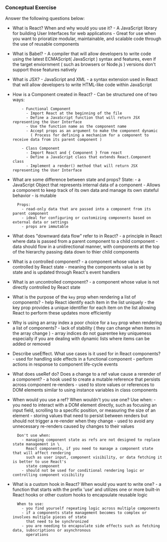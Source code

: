 ### Conceptual Exercise

Answer the following questions below:

- What is React? When and why would you use it?
        - A JavaScript library for building User Interfaces for web applications 
        - Great for use when you want to prioratize modular, maintainable, and scalable code 
          through the use of reusable components 

- What is Babel?
        - A compiler that will allow developers to write code using the latest ECMAScript( JavaScript )
          syntax and features, even if the target enviornment ( such as browsers or Node.js ) versions 
          don't support those features natively

- What is JSX?
        - JavaScript and XML 
        - a syntax extension used in React that will allow developers to write HTML-like code within 
          JavaScript 

- How is a Component created in React?
        - Can be structured one of two ways:

          - Functional Component 
            - Import React at the beginning of the file 
            - Define a JavaScript function that will return JSX representing the User Interface 
            - Use the function name as the component name 
            - Accept props as an argument to make the component dynamic 
              ( Process for defining a mechanism for a component to receive data from its parent component )

          - Class Component
            - Import React and { Component } from react 
            - Define a JavaScript class that extends React.Component class 
            - Implement a render() method that will return JSX representing the User Interface  

- What are some difference between state and props?
        State: 
          - a JavaScript Object that represents internal data of a component 
          - Allows a component to keep track of its own data and manage its own stateful behavior 
          - is mutable 

        Props: 
          - read-only data that are passed into a component from its parent component 
          - ideal for configuring or customizing components based on external data or settings 
          - props are immutable 

- What does "downward data flow" refer to in React?
        - a principle in React where data is passed from a parent component to a child component 
        - data should flow in a unidirectional manner, with components at the top of the hierarchy 
          passing data down to thier child components 

- What is a controlled component?
        - a component whose value is controlled by React state 
        - meaning the components value is set by state and is updated through React's event handlers 

- What is an uncontrolled component?
        - a component whose value is not directly controlled by React state 

- What is the purpose of the `key` prop when rendering a list of components?
        - help React identify each item in the list uniquely
        - the key prop provides a unique identifier for each item on the list
          allowing React to perform these updates more efficiently 

- Why is using an array index a poor choice for a `key` prop when rendering a list of components?
        - lack of stability ( they can change when items in the array change )
        - array indices do not guarentee key uniqueness especially if you are dealing with dynamic 
          lists where items can be added or removed 

- Describe useEffect.  What use cases is it used for in React components?
        - used for handling side effects in a functional component 
        - perform actions in response to component life-cycle events 

- What does useRef do?  Does a change to a ref value cause a rerender of a component?
        - a hook used to create a mutable reference that persists across component re-renders 
        - used to store values or references to DOM elements similar to using instance variables
          in class components 

- When would you use a ref? When wouldn't you use one?
        Use when: 
          - you need to interact with a DOM element directly, such as focusing an input field, 
            scrolling to a specific position, or measuring the size of an element 
          - storing values that need to persist between renders but should not trigger a re-render
            when they change 
          - used to avoid any unnecessary re-renders caused by changes to their values

        Don't use when:
          - managing component state as refs are not designed to replace state management in \
            React components, if you need to manage a component state that will affect rendering
            such as user input, component visibility, or data fetching it is better to use React's 
            state component 
          - should not be used for conditional rendering logic or controlling component visibility 

- What is a custom hook in React? When would you want to write one?
        - a function that starts with the prefix 'use' and utilizes one or more built-in React hooks 
          or other custom hooks to encapsulate reusable logic 
        
        When to use: 
          - you find yourself repeating logic across multiple components
          - if a components state management becomes to complex or involves multiple pieces of state
            that need to be synchronized 
          - you are needing to encapsulate side effects such as fetching data, subscriptions or asynchronous
            operations 






